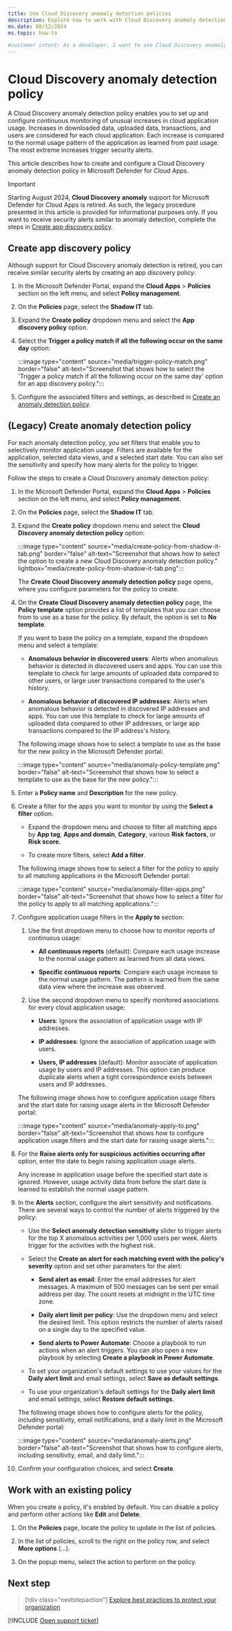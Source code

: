 ```yaml
---
title: Use Cloud Discovery anomaly detection policies
description: Explore how to work with Cloud Discovery anomaly detection policies in Microsoft Defender for Cloud Apps, including choosing policy settings and filters.
ms.date: 08/12/2024
ms.topic: how-to

#customer intent: As a developer, I want to use Cloud Discovery anomaly detection policies in Microsoft Defender for Cloud Apps, so I can receive security alerts based on policy settings and filters.
---
```


# Cloud Discovery anomaly detection policy

A Cloud Discovery anomaly detection policy enables you to set up and configure continuous monitoring of unusual increases in cloud application usage. Increases in downloaded data, uploaded data, transactions, and users are considered for each cloud application. Each increase is compared to the normal usage pattern of the application as learned from past usage. The most extreme increases trigger security alerts.

This article describes how to create and configure a Cloud Discovery anomaly detection policy in Microsoft Defender for Cloud Apps.

> [!IMPORTANT]
> Starting August 2024, **Cloud Discovery anomaly** support for Microsoft Defender for Cloud Apps is retired. As such, the legacy procedure presented in this article is provided for informational purposes only. If you want to receive security alerts similar to anomaly detection, complete the steps in [Create app discovery policy](#create-app-discovery-policy).

## Create app discovery policy

Although support for Cloud Discovery anomaly detection is retired, you can receive similar security alerts by creating an app discovery policy:

1. In the Microsoft Defender Portal, expand the **Cloud Apps** > **Policies** section on the left menu, and select **Policy management**.

1. On the **Policies** page, select the **Shadow IT** tab.

1. Expand the **Create policy** dropdown menu and select the **App discovery policy** option.

1. Select the **Trigger a policy match if all the following occur on the same day** option:

   :::image type="content" source="media/trigger-policy-match.png" border="false" alt-text="Screenshot that shows how to select the 'Trigger a policy match if all the following occur on the same day' option for an app discovery policy.":::

1. Configure the associated filters and settings, as described in [Create an anomaly detection policy](#legacy-create-anomaly-detection-policy).

## (Legacy) Create anomaly detection policy

For each anomaly detection policy, you set filters that enable you to selectively monitor application usage. Filters are available for the application, selected data views, and a selected start date. You can also set the sensitivity and specify how many alerts for the policy to trigger.

Follow the steps to create a Cloud Discovery anomaly detection policy:

1. In the Microsoft Defender Portal, expand the **Cloud Apps** > **Policies** section on the left menu, and select **Policy management**.

1. On the **Policies** page, select the **Shadow IT** tab.

1. Expand the **Create policy** dropdown menu and select the **Cloud Discovery anomaly detection policy** option:

   :::image type="content" source="media/create-policy-from-shadow-it-tab.png" border="false" alt-text="Screenshot that shows how to select the option to create a new Cloud Discovery anomaly detection policy." lightbox="media/create-policy-from-shadow-it-tab.png":::

   The **Create Cloud Discovery anomaly detection policy** page opens, where you configure parameters for the policy to create.

1. On the **Create Cloud Discovery anomaly detection policy** page, the **Policy template** option provides a list of templates that you can choose from to use as a base for the policy. By default, the option is set to **No template**.
   
   If you want to base the policy on a template, expand the dropdown menu and select a template:
   
   - **Anomalous behavior in discovered users**: Alerts when anomalous behavior is detected in discovered users and apps. You can use this template to check for large amounts of uploaded data compared to other users, or large user transactions compared to the user's history.
      
   - **Anomalous behavior of discovered IP addresses**: Alerts when anomalous behavior is detected in discovered IP addresses and apps. You can use this template to check for large amounts of uploaded data compared to other IP addresses, or large app transactions compared to the IP address's history.

   The following image shows how to select a template to use as the base for the new policy in the Microsoft Defender portal:

   :::image type="content" source="media/anomaly-policy-template.png" border="false" alt-text="Screenshot that shows how to select a template to use as the base for the new policy.":::

1. Enter a **Policy name** and **Description** for the new policy.

1. Create a filter for the apps you want to monitor by using the **Select a filter** option.

   - Expand the dropdown menu and choose to filter all matching apps by **App tag**, **Apps and domain**, **Category**, various **Risk factors**, or **Risk score.** 
   
   - To create more filters, select **Add a filter**.

   The following image shows how to select a filter for the policy to apply to all matching applications in the Microsoft Defender portal:

   :::image type="content" source="media/anomaly-filter-apps.png" border="false" alt-text="Screenshot that shows how to select a filter for the policy to apply to all matching applications.":::

1. Configure application usage filters in the **Apply to** section:

   1. Use the first dropdown menu to choose how to monitor reports of continuous usage:

      - **All continuous reports** (default): Compare each usage increase to the normal usage pattern as learned from all data views.

      - **Specific continuous reports**: Compare each usage increase to the normal usage pattern. The pattern is learned from the same data view where the increase was observed.

   1. Use the second dropdown menu to specify monitored associations for every cloud application usage:

      - **Users**: Ignore the association of application usage with IP addresses.
      
      - **IP addresses**: Ignore the association of application usage with users.
      
      - **Users, IP addresses** (default): Monitor associate of application usage by users and IP addresses. This option can produce duplicate alerts when a tight correspondence exists between users and IP addresses.

   The following image shows how to configure application usage filters and the start date for raising usage alerts in the Microsoft Defender portal:

   :::image type="content" source="media/anomaly-apply-to.png" border="false" alt-text="Screenshot that shows how to configure application usage filters and the start date for raising usage alerts.":::

1. For the **Raise alerts only for suspicious activities occurring after** option, enter the date to begin raising application usage alerts. 

   Any increase in application usage before the specified start date is ignored. However, usage activity data from before the start date is learned to establish the normal usage pattern.

1. In the **Alerts** section, configure the alert sensitivity and notifications. There are several ways to control the number of alerts triggered by the policy:

   - Use the **Select anomaly detection sensitivity** slider to trigger alerts for the top X anomalous activities per 1,000 users per week. Alerts trigger for the activities with the highest risk.

   - Select the **Create an alert for each matching event with the policy's severity** option and set other parameters for the alert:

      - **Send alert as email**: Enter the email addresses for alert messages. A maximum of 500 messages can be sent per email address per day. The count resets at midnight in the UTC time zone.

      - **Daily alert limit per policy**: Use the dropdown menu and select the desired limit. This option restricts the number of alerts raised on a single day to the specified value.

      - **Send alerts to Power Automate**: Choose a playbook to run actions when an alert triggers. You can also open a new playbook by selecting **Create a playbook in Power Automate**.

   - To set your organization's default settings to use your values for the **Daily alert limit** and email settings, select **Save as default settings**.
   
   - To use your organization's default settings for the **Daily alert limit** and email settings, select **Restore default settings**.

   The following image shows how to configure alerts for the policy, including sensitivity, email notifications, and a daily limit in the Microsoft Defender portal:

   :::image type="content" source="media/anomaly-alerts.png" border="false" alt-text="Screenshot that shows how to configure alerts, including sensitivity, email, and daily limit.":::

1. Confirm your configuration choices, and select **Create**.

## Work with an existing policy

When you create a policy, it's enabled by default. You can disable a policy and perform other actions like **Edit** and **Delete**.

1. On the **Policies** page, locate the policy to update in the list of policies.

1. In the list of policies, scroll to the right on the policy row, and select **More options** (...).

1. On the popup menu, select the action to perform on the policy.

## Next step

> [!div class="nextstepaction"]
> [Explore best practices to protect your organization](best-practices.md)

[!INCLUDE [Open support ticket](includes/support.md)]

